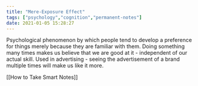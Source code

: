 ```yaml
---
title: "Mere-Exposure Effect"
tags: ["psychology","cognition","permanent-notes"]
date: 2021-01-05 15:28:27
---
```


Psychological phenomenon by which people tend to develop a preference for things merely because they are familiar with them. Doing something many times makes us believe that we are good at it - independent of our actual skill. Used in advertising - seeing the advertisement of a brand multiple times will make us like it more.

[[How to Take Smart Notes]]
